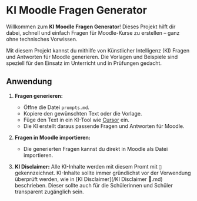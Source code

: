 # KI Moodle Fragen Generator

Willkommen zum **KI Moodle Fragen Generator**! Dieses Projekt hilft dir dabei, schnell und einfach Fragen für Moodle-Kurse zu erstellen – ganz ohne technisches Vorwissen.

Mit diesem Projekt kannst du mithilfe von Künstlicher Intelligenz (KI) Fragen und Antworten für Moodle generieren. Die Vorlagen und Beispiele sind speziell für den Einsatz im Unterricht und in Prüfungen gedacht.

## Anwendung

1. **Fragen generieren:**

   - Öffne die Datei `prompts.md`.
   - Kopiere den gewünschten Text oder die Vorlage.
   - Füge den Text in ein KI-Tool wie [Cursor](https://www.cursor.so/) ein.
   - Die KI erstellt daraus passende Fragen und Antworten für Moodle.

2. **Fragen in Moodle importieren:**

   - Die generierten Fragen kannst du direkt in Moodle als Datei importieren.

3. **KI Disclaimer:**
   Alle KI-Inhalte werden mit diesem Promt mit `🤖` gekennzeichnet. KI-Inhalte sollte immer gründlichst vor der Verwendung überprüft werden, wie in [KI Disclaimer](/KI Disclaimer 🤖.md) beschrieben. Dieser sollte auch für die Schülerinnen und Schüler transparent zugänglich sein.
